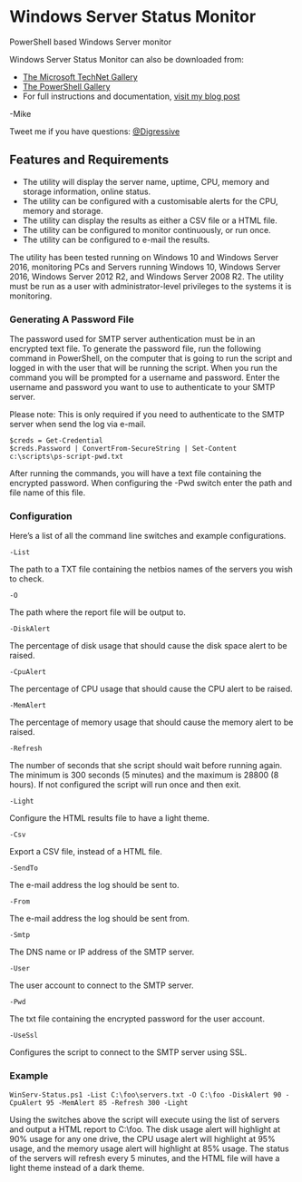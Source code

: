 # Windows Server Status Monitor

PowerShell based Windows Server monitor

Windows Server Status Monitor can also be downloaded from:

* [The Microsoft TechNet Gallery](https://gallery.technet.microsoft.com/Windows-Server-Status-185604a9?redir=0)
* [The PowerShell Gallery](https://www.powershellgallery.com/packages/WinServ-Status)
* For full instructions and documentation, [visit my blog post](https://gal.vin/2017/07/28/windows-server-status/)

-Mike

Tweet me if you have questions: [@Digressive](https://twitter.com/digressive)

## Features and Requirements

* The utility will display the server name, uptime, CPU, memory and storage information, online status.
* The utility can be configured with a customisable alerts for the CPU, memory and storage.
* The utility can display the results as either a CSV file or a HTML file.
* The utility can be configured to monitor continuously, or run once.
* The utility can be configured to e-mail the results.

The utility has been tested running on Windows 10 and Windows Server 2016, monitoring PCs and Servers running Windows 10, Windows Server 2016, Windows Server 2012 R2, and Windows Server 2008 R2. The utility must be run as a user with administrator-level privileges to the systems it is monitoring.

### Generating A Password File

The password used for SMTP server authentication must be in an encrypted text file. To generate the password file, run the following command in PowerShell, on the computer that is going to run the script and logged in with the user that will be running the script. When you run the command you will be prompted for a username and password. Enter the username and password you want to use to authenticate to your SMTP server.

Please note: This is only required if you need to authenticate to the SMTP server when send the log via e-mail.

```
$creds = Get-Credential
$creds.Password | ConvertFrom-SecureString | Set-Content c:\scripts\ps-script-pwd.txt
```

After running the commands, you will have a text file containing the encrypted password. When configuring the -Pwd switch enter the path and file name of this file.

### Configuration

Here’s a list of all the command line switches and example configurations.
```
-List
```
The path to a TXT file containing the netbios names of the servers you wish to check.
```
-O
```
The path where the report file will be output to.
```
-DiskAlert
```
The percentage of disk usage that should cause the disk space alert to be raised.
```
-CpuAlert
```
The percentage of CPU usage that should cause the CPU alert to be raised.
```
-MemAlert
```
The percentage of memory usage that should cause the memory alert to be raised.
```
-Refresh
```
The number of seconds that she script should wait before running again. The minimum is 300 seconds (5 minutes) and the maximum is 28800 (8 hours). If not configured the script will run once and then exit.
```
-Light
```
Configure the HTML results file to have a light theme.
```
-Csv
```
Export a CSV file, instead of a HTML file.
```
-SendTo
```
The e-mail address the log should be sent to.
```
-From
```
The e-mail address the log should be sent from.
```
-Smtp
```
The DNS name or IP address of the SMTP server.
```
-User
```
The user account to connect to the SMTP server.
```
-Pwd
```
The txt file containing the encrypted password for the user account.
```
-UseSsl
```
Configures the script to connect to the SMTP server using SSL.

### Example

```
WinServ-Status.ps1 -List C:\foo\servers.txt -O C:\foo -DiskAlert 90 -CpuAlert 95 -MemAlert 85 -Refresh 300 -Light
```
Using the switches above the script will execute using the list of servers and output a HTML report to C:\foo. The disk usage alert will highlight at 90% usage for any one drive, the CPU usage alert will highlight at 95% usage, and the memory usage alert will highlight at 85% usage. The status of the servers will refresh every 5 minutes, and the HTML file will have a light theme instead of a dark theme.
